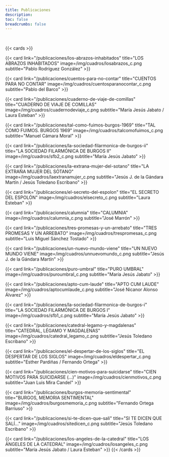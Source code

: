 ```yaml
---
title: Publicaciones
description:
toc: false
breadcrumbs: false
---
```

<br class="hx:sm:block hx:hidden" />

{{< cards >}}
 
  {{< card link="/publicaciones/los-abrazos-inhabitados" title="LOS ABRAZOS INHABITADOS" image=/img/cuadros/losabrazos_c.png subtitle="Pablo Rodríguez González" >}}

  {{< card link="/publicaciones/cuentos-para-no-contar" title="CUENTOS PARA NO CONTAR" image=/img/cuadros/cuentosparanocontar_c.png subtitle="Pablo del Barco" >}}

  {{< card link="/publicaciones/cuaderno-de-viaje-de-comillas" title="CUADERNO DE VIAJE DE COMILLAS" image=/img/cuadros/cuadernodeviaje_c.png subtitle="María Jesús Jabato / Laura Esteban" >}}

  {{< card link="/publicaciones/tal-como-fuimos-burgos-1969" title="TAL COMO FUIMOS. BURGOS 1969" image=/img/cuadros/talcomofuimos_c.png subtitle="Manuel Cámara Moral" >}}

  {{< card link="/publicaciones/la-sociedad-filarmonica-de-burgos-ii" title="LA SOCIEDAD FILARMÓNICA DE BURGOS II" image=/img/cuadros/sfb2_c.png subtitle="María Jesús Jabato" >}}

  {{< card link="/publicaciones/la-extrana-mujer-del-sotano" title="LA EXTRAÑA MUJER DEL SÓTANO" image=/img/cuadros/laextranamujer_c.png subtitle="Jesús J. de la Gándara Martín / Jesús Toledano Escribano" >}}

  {{< card link="/publicaciones/el-secreto-del-espolon" title="EL SECRETO DEL ESPOLÓN" image=/img/cuadros/elsecreto_c.png subtitle="Laura Esteban" >}}

  {{< card link="/publicaciones/calumnia" title="CALUMNIA" image=/img/cuadros/calumnia_c.png subtitle="José Marrón" >}}

  {{< card link="/publicaciones/tres-promesas-y-un-arrebato" title="TRES PROMESAS Y UN ARREBATO" image=/img/cuadros/trespromesas_c.png subtitle="Luis Miguel Sánchez Tostado" >}}

  {{< card link="/publicaciones/un-nuevo-mundo-viene" title="UN NUEVO MUNDO VIENE" image=/img/cuadros/unnuevomundo_c.png subtitle="Jesús J. de la Gándara Martín" >}}

  {{< card link="/publicaciones/puro-umbral" title="PURO UMBRAL" image=/img/cuadros/puroumbral_c.png subtitle="María Jesús Jabato" >}}

  {{< card link="/publicaciones/apto-cum-laude" title="APTO CUM LAUDE" image=/img/cuadros/aptocumlaude_c.png subtitle="José Nicanor Alonso Álvarez" >}}

  {{< card link="/publicaciones/la-sociedad-filarmonica-de-burgos-i" title="LA SOCIEDAD FILARMÓNICA DE BURGOS I" image=/img/cuadros/sfb1_c.png subtitle="María Jesús Jabato" >}}

  {{< card link="/publicaciones/catedral-legamo-y-magdalenas" title="CATEDRAL, LÉGAMO Y MAGDALENAS" image=/img/cuadros/catedral_legamo_c.png subtitle="Jesús Toledano Escribano" >}}

  {{< card link="/publicaciones/el-despertar-de-los-siglos" title="EL DESPERTAR DE LOS SIGLOS" image=/img/cuadros/eldespertar_c.png subtitle="Esther Pardiñas / Fernando Ortega" >}}

  {{< card link="/publicaciones/cien-motivos-para-suicidarse" title="CIEN MOTIVOS PARA SUICIDARSE (...)" image=/img/cuadros/cienmotivos_c.png subtitle="Juan Luis Mira Candel" >}}

  {{< card link="/publicaciones/burgos-memoria-sentimental" title="BURGOS, MEMORIA SENTIMENTAL" image=/img/cuadros/burgosmemoria_c.png subtitle="Fernando Ortega Barriuso" >}}

  {{< card link="/publicaciones/si-te-dicen-que-sali" title="SI TE DICEN QUE SALÍ..." image=/img/cuadros/sitedicen_c.png subtitle="Jesús Toledano Escribano" >}}

  {{< card link="/publicaciones/los-angeles-de-la-catedral" title="LOS ÁNGELES DE LA CATEDRAL" image=/img/cuadros/losangeles_c.png subtitle="María Jesús Jabato / Laura Esteban" >}}
{{< /cards >}}